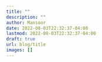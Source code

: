 ```yaml
---
title: ""
description: ""
author: Mansoor
date: 2022-08-03T22:32:37-04:00
lastmod: 2022-08-03T22:32:37-04:00
draft: true
url: blog/title
images: []
---
```


